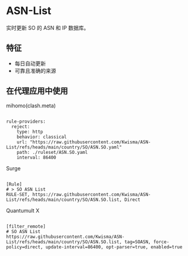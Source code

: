 
# ASN-List

实时更新 SO 的 ASN 和 IP 数据库。

## 特征

- 每日自动更新
- 可靠且准确的来源

## 在代理应用中使用

mihomo(clash.meta)

<pre><code class="language-javascript">
rule-providers:
  reject:
    type: http
    behavior: classical
    url: "https://raw.githubusercontent.com/Kwisma/ASN-List/refs/heads/main/country/SO/ASN.SO.yaml"
    path: ./ruleset/ASN.SO.yaml
    interval: 86400
</code></pre>

Surge

<pre><code class="language-javascript">
[Rule]
# > SO ASN List
RULE-SET, https://raw.githubusercontent.com/Kwisma/ASN-List/refs/heads/main/country/SO/ASN.SO.list, Direct
</code></pre>

Quantumult X

<pre><code class="language-javascript">
[filter_remote]
# SO ASN List
https://raw.githubusercontent.com/Kwisma/ASN-List/refs/heads/main/country/SO/ASN.SO.list, tag=SOASN, force-policy=direct, update-interval=86400, opt-parser=true, enabled=true
</code></pre>
